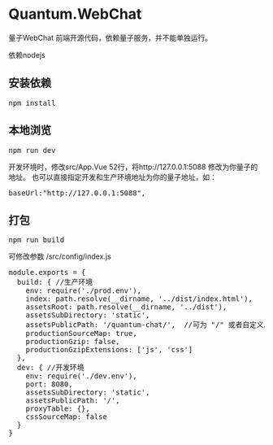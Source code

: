 # Quantum.WebChat

量子WebChat 前端开源代码，依赖量子服务，并不能单独运行。

依赖nodejs

## 安装依赖
<pre>npm install</pre>
## 本地浏览
<pre>npm run dev</pre>
开发环境时，修改src/App.Vue 52行，将http://127.0.0.1:5088 修改为你量子的地址。
也可以直接指定开发和生产环境地址为你的量子地址，如：
<pre>
baseUrl:"http://127.0.0.1:5088",
</pre>
## 打包
<pre>npm run build</pre>


可修改参数 /src/config/index.js
<pre>
module.exports = {
  build: { //生产环境
    env: require('./prod.env'),
    index: path.resolve(__dirname, '../dist/index.html'),
    assetsRoot: path.resolve(__dirname, '../dist'),
    assetsSubDirectory: 'static',
    assetsPublicPath: '/quantum-chat/',  //可为 "/" 或者自定义。
    productionSourceMap: true,
    productionGzip: false,
    productionGzipExtensions: ['js', 'css']
  },
  dev: { //开发环境
    env: require('./dev.env'),
    port: 8080,
    assetsSubDirectory: 'static',
    assetsPublicPath: '/',
    proxyTable: {},
    cssSourceMap: false
  }
}
</pre>

